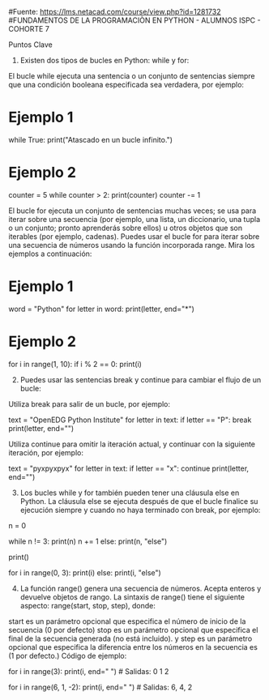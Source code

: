#Fuente: https://lms.netacad.com/course/view.php?id=1281732 #FUNDAMENTOS DE LA PROGRAMACIÒN EN PYTHON - ALUMNOS ISPC - COHORTE 7

Puntos Clave

1. Existen dos tipos de bucles en Python: while y for:

El bucle while ejecuta una sentencia o un conjunto de sentencias siempre que una condición booleana especificada sea verdadera, por ejemplo:

# Ejemplo 1
while True:
    print("Atascado en un bucle infinito.")

# Ejemplo 2
counter = 5
while counter > 2:
    print(counter)
    counter -= 1


El bucle for ejecuta un conjunto de sentencias muchas veces; se usa para iterar sobre una secuencia (por ejemplo, una lista, un diccionario, una tupla o un conjunto; pronto aprenderás sobre ellos) u otros objetos que son iterables (por ejemplo, cadenas). Puedes usar el bucle for para iterar sobre una secuencia de números usando la función incorporada range. Mira los ejemplos a continuación:

# Ejemplo 1
word = "Python"
for letter in word:
    print(letter, end="*")

# Ejemplo 2
for i in range(1, 10):
    if i % 2 == 0:
        print(i)


2. Puedes usar las sentencias break y continue para cambiar el flujo de un bucle:

Utiliza break para salir de un bucle, por ejemplo:

text = "OpenEDG Python Institute"
for letter in text:
    if letter == "P":
        break
    print(letter, end="")


Utiliza continue para omitir la iteración actual, y continuar con la siguiente iteración, por ejemplo:

text = "pyxpyxpyx"
for letter in text:
    if letter == "x":
        continue
    print(letter, end="")





3. Los bucles while y for también pueden tener una cláusula else en Python. La cláusula else se ejecuta después de que el bucle finalice su ejecución siempre y cuando no haya terminado con break, por ejemplo:

n = 0

while n != 3:
    print(n)
    n += 1
else:
    print(n, "else")

print()

for i in range(0, 3):
    print(i)
else:
    print(i, "else")


4. La función range() genera una secuencia de números. Acepta enteros y devuelve objetos de rango. La sintaxis de range() tiene el siguiente aspecto: range(start, stop, step), donde:

start es un parámetro opcional que especifica el número de inicio de la secuencia (0 por defecto)
stop es un parámetro opcional que especifica el final de la secuencia generada (no está incluido).
y step es un parámetro opcional que especifica la diferencia entre los números en la secuencia es (1 por defecto.)
Código de ejemplo:

for i in range(3):
    print(i, end=" ")  # Salidas: 0 1 2

for i in range(6, 1, -2):
    print(i, end=" ")  # Salidas: 6, 4, 2

